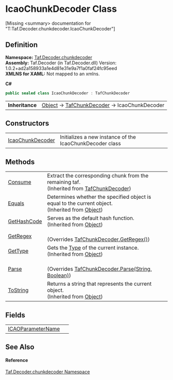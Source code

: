 # IcaoChunkDecoder Class


\[Missing &lt;summary&gt; documentation for "T:Taf.Decoder.chunkdecoder.IcaoChunkDecoder"\]



## Definition
**Namespace:** <a href="N_Taf_Decoder_chunkdecoder.md">Taf.Decoder.chunkdecoder</a>  
**Assembly:** Taf.Decoder (in Taf.Decoder.dll) Version: 1.0.2+ad2a158933a1e4d81e31e9a7f1a0faf24fc95eed  
**XMLNS for XAML:** Not mapped to an xmlns.

**C#**
``` C#
public sealed class IcaoChunkDecoder : TafChunkDecoder
```

<table><tr><td><strong>Inheritance</strong></td><td><a href="https://learn.microsoft.com/dotnet/api/system.object" target="_blank" rel="noopener noreferrer">Object</a>  →  <a href="T_Taf_Decoder_chunkdecoder_TafChunkDecoder.md">TafChunkDecoder</a>  →  IcaoChunkDecoder</td></tr>
</table>



## Constructors
<table>
<tr>
<td><a href="M_Taf_Decoder_chunkdecoder_IcaoChunkDecoder__ctor.md">IcaoChunkDecoder</a></td>
<td>Initializes a new instance of the IcaoChunkDecoder class</td></tr>
</table>

## Methods
<table>
<tr>
<td><a href="M_Taf_Decoder_chunkdecoder_TafChunkDecoder_Consume.md">Consume</a></td>
<td>Extract the corresponding chunk from the remaining taf.<br />(Inherited from <a href="T_Taf_Decoder_chunkdecoder_TafChunkDecoder.md">TafChunkDecoder</a>)</td></tr>
<tr>
<td><a href="https://learn.microsoft.com/dotnet/api/system.object.equals#system-object-equals(system-object)" target="_blank" rel="noopener noreferrer">Equals</a></td>
<td>Determines whether the specified object is equal to the current object.<br />(Inherited from <a href="https://learn.microsoft.com/dotnet/api/system.object" target="_blank" rel="noopener noreferrer">Object</a>)</td></tr>
<tr>
<td><a href="https://learn.microsoft.com/dotnet/api/system.object.gethashcode" target="_blank" rel="noopener noreferrer">GetHashCode</a></td>
<td>Serves as the default hash function.<br />(Inherited from <a href="https://learn.microsoft.com/dotnet/api/system.object" target="_blank" rel="noopener noreferrer">Object</a>)</td></tr>
<tr>
<td><a href="M_Taf_Decoder_chunkdecoder_IcaoChunkDecoder_GetRegex.md">GetRegex</a></td>
<td><br />(Overrides <a href="M_Taf_Decoder_chunkdecoder_TafChunkDecoder_GetRegex.md">TafChunkDecoder.GetRegex()</a>)</td></tr>
<tr>
<td><a href="https://learn.microsoft.com/dotnet/api/system.object.gettype" target="_blank" rel="noopener noreferrer">GetType</a></td>
<td>Gets the <a href="https://learn.microsoft.com/dotnet/api/system.type" target="_blank" rel="noopener noreferrer">Type</a> of the current instance.<br />(Inherited from <a href="https://learn.microsoft.com/dotnet/api/system.object" target="_blank" rel="noopener noreferrer">Object</a>)</td></tr>
<tr>
<td><a href="M_Taf_Decoder_chunkdecoder_IcaoChunkDecoder_Parse.md">Parse</a></td>
<td><br />(Overrides <a href="M_Taf_Decoder_chunkdecoder_TafChunkDecoder_Parse.md">TafChunkDecoder.Parse(String, Boolean)</a>)</td></tr>
<tr>
<td><a href="https://learn.microsoft.com/dotnet/api/system.object.tostring" target="_blank" rel="noopener noreferrer">ToString</a></td>
<td>Returns a string that represents the current object.<br />(Inherited from <a href="https://learn.microsoft.com/dotnet/api/system.object" target="_blank" rel="noopener noreferrer">Object</a>)</td></tr>
</table>

## Fields
<table>
<tr>
<td><a href="F_Taf_Decoder_chunkdecoder_IcaoChunkDecoder_ICAOParameterName.md">ICAOParameterName</a></td>
<td> </td></tr>
</table>

## See Also


#### Reference
<a href="N_Taf_Decoder_chunkdecoder.md">Taf.Decoder.chunkdecoder Namespace</a>  
